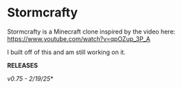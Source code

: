 # Stormcrafty 

Stormcrafty is a Minecraft clone inspired by the video here:
https://www.youtube.com/watch?v=qpOZup_3P_A

I built off of this and am still working on it.

**RELEASES**

*v0.75 - 2/19/25**
